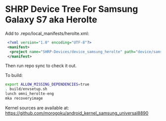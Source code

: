 # SHRP Device Tree For Samsung Galaxy S7 aka Herolte

Add to .repo/local_manifests/herolte.xml:

```xml
 <?xml version="1.0" encoding="UTF-8"?>
 <manifest>
  <project name="SHRP-Devices/device_samsung_herolte" path="device/samsung/herolte" remote="github" revision="android-9.0" />
 </manifest>
```

Then run repo sync to check it out.

To build:

```sh
export ALLOW_MISSING_DEPENDENCIES=true
. build/envsetup.sh
lunch omni_herolte-eng
mka recoveryimage
```

Kernel sources are available at: https://github.com/morogoku/android_kernel_samsung_universal8890
